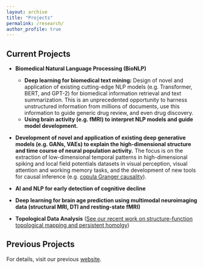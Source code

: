```yaml
---
layout: archive
title: "Projects"
permalink: /research/
author_profile: true
---
```

Current Projects
---
* **Biomedical Natural Language Processing (BioNLP)**
  - **Deep learning for biomedical text mining:** Design of novel and application of existing cutting-edge NLP models (e.g. Transformer, BERT, and GPT-2) for biomedical information retrieval and text summarization. This is an unprecedented opportunity to harness unstructured information from millions of documents, use this information to guide generic drug review, and even drug discovery.  
  - **Using brain activity (e.g. fMRI) to interpret NLP models and guide model development.** 
* **Development of novel and application of existing deep generative models (e.g. GANs, VAEs) to explain the high-dimensional structure and time course of neural population activity.** The focus is on the extraction of low-dimensional temporal patterns in high-dimensional spiking and local field potentials datasets in visual perception, visual attention and working memory tasks, and the development of new tools for causal inference (e.g. [copula Granger causality](https://liang-lab.org/software/)). 
* **AI and NLP for early detection of cognitive decline**
  
* **Deep learning for brain age prediction using multimodal neuroimaging data (structural MRI, DTI and resting-state fMRI)**
* **Topological Data Analysis** ([See our recent work on structure-function topological mapping and persistent homolgy](https://journals.plos.org/ploscompbiol/article?id=10.1371/journal.pcbi.1005325))

Previous Projects
---
For details, visit our previous [website](http://www.biomed.drexel.edu/labs/liang/research.htm). 


